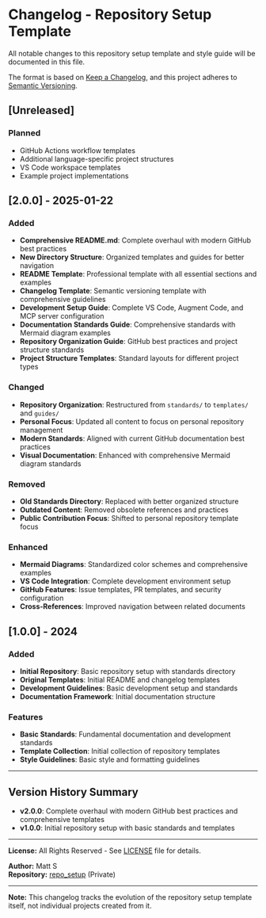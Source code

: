 # Changelog - Repository Setup Template

All notable changes to this repository setup template and style guide will be documented in this file.

The format is based on [Keep a Changelog](https://keepachangelog.com/en/1.0.0/),
and this project adheres to [Semantic Versioning](https://semver.org/spec/v2.0.0.html).

## [Unreleased]

### Planned

- GitHub Actions workflow templates
- Additional language-specific project structures
- VS Code workspace templates
- Example project implementations

## [2.0.0] - 2025-01-22

### Added

- **Comprehensive README.md**: Complete overhaul with modern GitHub best practices
- **New Directory Structure**: Organized templates and guides for better navigation
- **README Template**: Professional template with all essential sections and examples
- **Changelog Template**: Semantic versioning template with comprehensive guidelines
- **Development Setup Guide**: Complete VS Code, Augment Code, and MCP server configuration
- **Documentation Standards Guide**: Comprehensive standards with Mermaid diagram examples
- **Repository Organization Guide**: GitHub best practices and project structure standards
- **Project Structure Templates**: Standard layouts for different project types

### Changed

- **Repository Organization**: Restructured from `standards/` to `templates/` and `guides/`
- **Personal Focus**: Updated all content to focus on personal repository management
- **Modern Standards**: Aligned with current GitHub documentation best practices
- **Visual Documentation**: Enhanced with comprehensive Mermaid diagram standards

### Removed

- **Old Standards Directory**: Replaced with better organized structure
- **Outdated Content**: Removed obsolete references and practices
- **Public Contribution Focus**: Shifted to personal repository template focus

### Enhanced

- **Mermaid Diagrams**: Standardized color schemes and comprehensive examples
- **VS Code Integration**: Complete development environment setup
- **GitHub Features**: Issue templates, PR templates, and security configuration
- **Cross-References**: Improved navigation between related documents

## [1.0.0] - 2024

### Added

- **Initial Repository**: Basic repository setup with standards directory
- **Original Templates**: Initial README and changelog templates
- **Development Guidelines**: Basic development setup and standards
- **Documentation Framework**: Initial documentation structure

### Features

- **Basic Standards**: Fundamental documentation and development standards
- **Template Collection**: Initial collection of repository templates
- **Style Guidelines**: Basic style and formatting guidelines

---

## Version History Summary

- **v2.0.0**: Complete overhaul with modern GitHub best practices and comprehensive templates
- **v1.0.0**: Initial repository setup with basic standards and templates

---

**License:** All Rights Reserved - See [LICENSE](./LICENSE) file for details.

**Author:** Matt S  
**Repository:** [repo_setup](https://github.com/6r1zzlyB/repo_setup) (Private)

---

**Note:** This changelog tracks the evolution of the repository setup template itself, not individual projects created from it.
